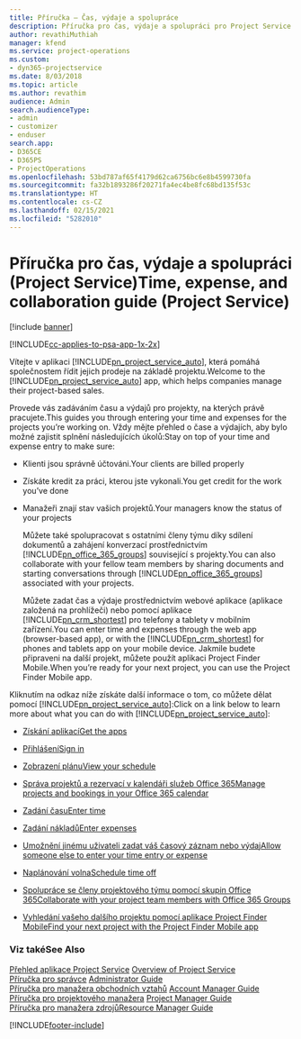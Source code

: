 ```yaml
---
title: Příručka – Čas, výdaje a spolupráce
description: Příručka pro čas, výdaje a spolupráci pro Project Service
author: revathiMuthiah
manager: kfend
ms.service: project-operations
ms.custom:
- dyn365-projectservice
ms.date: 8/03/2018
ms.topic: article
ms.author: revathim
audience: Admin
search.audienceType:
- admin
- customizer
- enduser
search.app:
- D365CE
- D365PS
- ProjectOperations
ms.openlocfilehash: 53bd787af65f4179d62ca6756bc6e8b4599730fa
ms.sourcegitcommit: fa32b1893286f20271fa4ec4be8fc68bd135f53c
ms.translationtype: HT
ms.contentlocale: cs-CZ
ms.lasthandoff: 02/15/2021
ms.locfileid: "5282010"
---
```

# <a name="time-expense-and-collaboration-guide-project-service"></a><span data-ttu-id="33f3d-103">Příručka pro čas, výdaje a spolupráci (Project Service)</span><span class="sxs-lookup"><span data-stu-id="33f3d-103">Time, expense, and collaboration guide (Project Service)</span></span>

[!include [banner](../includes/psa-now-project-operations.md)]

[!INCLUDE[cc-applies-to-psa-app-1x-2x](../includes/cc-applies-to-psa-app-1x-2x.md)]

<span data-ttu-id="33f3d-104">Vítejte v aplikaci [!INCLUDE[pn_project_service_auto](../includes/pn-project-service-auto.md)], která pomáhá společnostem řídit jejich prodeje na základě projektu.</span><span class="sxs-lookup"><span data-stu-id="33f3d-104">Welcome to the [!INCLUDE[pn_project_service_auto](../includes/pn-project-service-auto.md)] app, which helps companies manage their project-based sales.</span></span> 
  
 <span data-ttu-id="33f3d-105">Provede vás zadáváním času a výdajů pro projekty, na kterých právě pracujete.</span><span class="sxs-lookup"><span data-stu-id="33f3d-105">This guides you through entering your time and expenses for the projects you’re working on.</span></span> <span data-ttu-id="33f3d-106">Vždy mějte přehled o čase a výdajích, aby bylo možné zajistit splnění následujících úkolů:</span><span class="sxs-lookup"><span data-stu-id="33f3d-106">Stay on top of your time and expense entry to make sure:</span></span>  
  
- <span data-ttu-id="33f3d-107">Klienti jsou správně účtováni.</span><span class="sxs-lookup"><span data-stu-id="33f3d-107">Your clients are billed properly</span></span>  
  
- <span data-ttu-id="33f3d-108">Získáte kredit za práci, kterou jste vykonali.</span><span class="sxs-lookup"><span data-stu-id="33f3d-108">You get credit for the work you’ve done</span></span>  
  
- <span data-ttu-id="33f3d-109">Manažeři znají stav vašich projektů.</span><span class="sxs-lookup"><span data-stu-id="33f3d-109">Your managers know the status of your projects</span></span>  
  
  <span data-ttu-id="33f3d-110">Můžete také spolupracovat s ostatními členy týmu díky sdílení dokumentů a zahájení konverzací prostřednictvím [!INCLUDE[pn_office_365_groups](../includes/pn-office-365-groups.md)] související s projekty.</span><span class="sxs-lookup"><span data-stu-id="33f3d-110">You can also collaborate with your fellow team members by sharing documents and starting conversations through [!INCLUDE[pn_office_365_groups](../includes/pn-office-365-groups.md)] associated with your projects.</span></span>  
  
  <span data-ttu-id="33f3d-111">Můžete zadat čas a výdaje prostřednictvím webové aplikace (aplikace založená na prohlížeči) nebo pomocí aplikace [!INCLUDE[pn_crm_shortest](../includes/pn-crm-shortest.md)] pro telefony a tablety v mobilním zařízení.</span><span class="sxs-lookup"><span data-stu-id="33f3d-111">You can enter time and expenses through the web app (browser-based app), or with the [!INCLUDE[pn_crm_shortest](../includes/pn-crm-shortest.md)] for phones and tablets app on your mobile device.</span></span> <span data-ttu-id="33f3d-112">Jakmile budete připraveni na další projekt, můžete použít aplikaci Project Finder Mobile.</span><span class="sxs-lookup"><span data-stu-id="33f3d-112">When you’re ready for your next project, you can use the Project Finder Mobile app.</span></span>  
  
<span data-ttu-id="33f3d-113">Kliknutím na odkaz níže získáte další informace o tom, co můžete dělat pomocí [!INCLUDE[pn_project_service_auto](../includes/pn-project-service-auto.md)]:</span><span class="sxs-lookup"><span data-stu-id="33f3d-113">Click on a link below to learn more about what you can do with [!INCLUDE[pn_project_service_auto](../includes/pn-project-service-auto.md)]:</span></span>  
  
-   [<span data-ttu-id="33f3d-114">Získání aplikací</span><span class="sxs-lookup"><span data-stu-id="33f3d-114">Get the apps</span></span>](../psa/get-apps.md)  
  
-   [<span data-ttu-id="33f3d-115">Přihlášení</span><span class="sxs-lookup"><span data-stu-id="33f3d-115">Sign in</span></span>](../psa/sign-in.md)  
  
-   [<span data-ttu-id="33f3d-116">Zobrazení plánu</span><span class="sxs-lookup"><span data-stu-id="33f3d-116">View your schedule</span></span>](../psa/view-schedule.md)  
  
-   [<span data-ttu-id="33f3d-117">Správa projektů a rezervací v kalendáři služeb Office 365</span><span class="sxs-lookup"><span data-stu-id="33f3d-117">Manage projects and bookings in your Office 365 calendar</span></span>](../psa/manage-project-bookings-office-365-calendar.md)  
  
-   [<span data-ttu-id="33f3d-118">Zadání času</span><span class="sxs-lookup"><span data-stu-id="33f3d-118">Enter time</span></span>](../psa/enter-time.md)  
  
-   [<span data-ttu-id="33f3d-119">Zadání nákladů</span><span class="sxs-lookup"><span data-stu-id="33f3d-119">Enter expenses</span></span>](../psa/enter-expenses.md)  
  
-   [<span data-ttu-id="33f3d-120">Umožnění jinému uživateli zadat váš časový záznam nebo výdaj</span><span class="sxs-lookup"><span data-stu-id="33f3d-120">Allow someone else to enter your time entry or expense</span></span>](../psa/allow-someone-else-enter-time-entry-expense.md)  
  
-   [<span data-ttu-id="33f3d-121">Naplánování volna</span><span class="sxs-lookup"><span data-stu-id="33f3d-121">Schedule time off</span></span>](../psa/schedule-time-off.md)  
  
-   [<span data-ttu-id="33f3d-122">Spolupráce se členy projektového týmu pomocí skupin Office 365</span><span class="sxs-lookup"><span data-stu-id="33f3d-122">Collaborate with your project team members with Office 365 Groups</span></span>](../psa/collaborate-project-team-members-office-365-groups.md)  
  
-   [<span data-ttu-id="33f3d-123">Vyhledání vašeho dalšího projektu pomocí aplikace Project Finder Mobile</span><span class="sxs-lookup"><span data-stu-id="33f3d-123">Find your next project with the Project Finder Mobile app</span></span>](../psa/find-next-project-finder-mobile-app.md)  
  
### <a name="see-also"></a><span data-ttu-id="33f3d-124">Viz také</span><span class="sxs-lookup"><span data-stu-id="33f3d-124">See Also</span></span>  
 <span data-ttu-id="33f3d-125">[Přehled aplikace Project Service](../psa/overview.md) </span><span class="sxs-lookup"><span data-stu-id="33f3d-125">[Overview of Project Service](../psa/overview.md) </span></span>  
 <span data-ttu-id="33f3d-126">[Příručka pro správce](../psa/admin-guide.md) </span><span class="sxs-lookup"><span data-stu-id="33f3d-126">[Administrator Guide](../psa/admin-guide.md) </span></span>  
 <span data-ttu-id="33f3d-127">[Příručka pro manažera obchodních vztahů](../psa/account-manager-guide.md) </span><span class="sxs-lookup"><span data-stu-id="33f3d-127">[Account Manager Guide](../psa/account-manager-guide.md) </span></span>  
 <span data-ttu-id="33f3d-128">[Příručka pro projektového manažera](../psa/project-manager-guide.md) </span><span class="sxs-lookup"><span data-stu-id="33f3d-128">[Project Manager Guide](../psa/project-manager-guide.md) </span></span>  
 [<span data-ttu-id="33f3d-129">Příručka pro manažera zdrojů</span><span class="sxs-lookup"><span data-stu-id="33f3d-129">Resource Manager Guide</span></span>](../psa/resource-manager-guide.md)   


[!INCLUDE[footer-include](../includes/footer-banner.md)]
